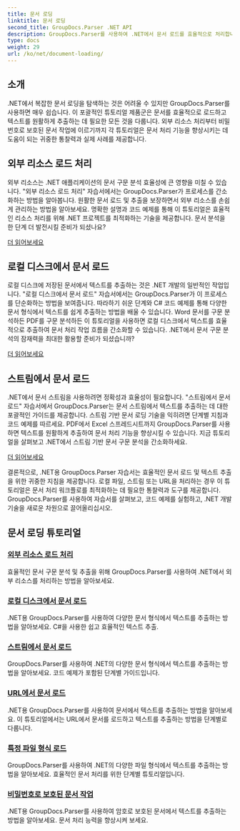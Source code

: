 ```yaml
---
title: 문서 로딩
linktitle: 문서 로딩
second_title: GroupDocs.Parser .NET API
description: GroupDocs.Parser를 사용하여 .NET에서 문서 로드를 효율적으로 처리합니다. 로컬 디스크, 스트림, URL 등에서 텍스트를 추출하는 방법을 알아보세요.
type: docs
weight: 29
url: /ko/net/document-loading/
---
```

## 소개

.NET에서 복잡한 문서 로딩을 탐색하는 것은 어려울 수 있지만 GroupDocs.Parser를 사용하면 매우 쉽습니다. 이 포괄적인 튜토리얼 제품군은 문서를 효율적으로 로드하고 텍스트를 원활하게 추출하는 데 필요한 모든 것을 다룹니다. 외부 리소스 처리부터 비밀번호로 보호된 문서 작업에 이르기까지 각 튜토리얼은 문서 처리 기능을 향상시키는 데 도움이 되는 귀중한 통찰력과 실제 사례를 제공합니다.

## 외부 리소스 로드 처리

외부 리소스는 .NET 애플리케이션의 문서 구문 분석 효율성에 큰 영향을 미칠 수 있습니다. "외부 리소스 로드 처리" 자습서에서는 GroupDocs.Parser가 프로세스를 간소화하는 방법을 알아봅니다. 원활한 문서 로드 및 추출을 보장하면서 외부 리소스를 손쉽게 관리하는 방법을 알아보세요. 명확한 설명과 코드 예제를 통해 이 튜토리얼은 효율적인 리소스 처리를 위해 .NET 프로젝트를 최적화하는 기술을 제공합니다. 문서 분석을 한 단계 더 발전시킬 준비가 되셨나요?

[더 읽어보세요](./handling-loading-of-external-resources/)

## 로컬 디스크에서 문서 로드

로컬 디스크에 저장된 문서에서 텍스트를 추출하는 것은 .NET 개발의 일반적인 작업입니다. "로컬 디스크에서 문서 로드" 자습서에서는 GroupDocs.Parser가 이 프로세스를 단순화하는 방법을 보여줍니다. 따라하기 쉬운 단계와 C# 코드 예제를 통해 다양한 문서 형식에서 텍스트를 쉽게 추출하는 방법을 배울 수 있습니다. Word 문서를 구문 분석하든 PDF를 구문 분석하든 이 튜토리얼을 사용하면 로컬 디스크에서 텍스트를 효율적으로 추출하여 문서 처리 작업 흐름을 간소화할 수 있습니다. .NET에서 문서 구문 분석의 잠재력을 최대한 활용할 준비가 되셨습니까?

[더 읽어보세요](./load-document-from-local-disk/)

## 스트림에서 문서 로드

.NET에서 문서 스트림을 사용하려면 정확성과 효율성이 필요합니다. "스트림에서 문서 로드" 자습서에서 GroupDocs.Parser는 문서 스트림에서 텍스트를 추출하는 데 대한 포괄적인 가이드를 제공합니다. 스트림 기반 문서 로딩 기술을 익히려면 단계별 지침과 코드 예제를 따르세요. PDF에서 Excel 스프레드시트까지 GroupDocs.Parser를 사용하면 텍스트를 원활하게 추출하여 문서 처리 기능을 향상시킬 수 있습니다. 지금 튜토리얼을 살펴보고 .NET에서 스트림 기반 문서 구문 분석을 간소화하세요.

[더 읽어보세요](./load-document-from-stream/)

결론적으로, .NET용 GroupDocs.Parser 자습서는 효율적인 문서 로드 및 텍스트 추출을 위한 귀중한 지침을 제공합니다. 로컬 파일, 스트림 또는 URL을 처리하는 경우 이 튜토리얼은 문서 처리 워크플로를 최적화하는 데 필요한 통찰력과 도구를 제공합니다. GroupDocs.Parser를 사용하여 자습서를 살펴보고, 코드 예제를 실험하고, .NET 개발 기술을 새로운 차원으로 끌어올리십시오.

## 문서 로딩 튜토리얼
### [외부 리소스 로드 처리](./handling-loading-of-external-resources/)
효율적인 문서 구문 분석 및 추출을 위해 GroupDocs.Parser를 사용하여 .NET에서 외부 리소스를 처리하는 방법을 알아보세요.
### [로컬 디스크에서 문서 로드](./load-document-from-local-disk/)
.NET용 GroupDocs.Parser를 사용하여 다양한 문서 형식에서 텍스트를 추출하는 방법을 알아보세요. C#을 사용한 쉽고 효율적인 텍스트 추출.
### [스트림에서 문서 로드](./load-document-from-stream/)
GroupDocs.Parser를 사용하여 .NET의 다양한 문서 형식에서 텍스트를 추출하는 방법을 알아보세요. 코드 예제가 포함된 단계별 가이드입니다.
### [URL에서 문서 로드](./load-document-from-url/)
.NET용 GroupDocs.Parser를 사용하여 문서에서 텍스트를 추출하는 방법을 알아보세요. 이 튜토리얼에서는 URL에서 문서를 로드하고 텍스트를 추출하는 방법을 단계별로 다룹니다.
### [특정 파일 형식 로드](./loading-specific-file-formats/)
GroupDocs.Parser를 사용하여 .NET의 다양한 파일 형식에서 텍스트를 추출하는 방법을 알아보세요. 효율적인 문서 처리를 위한 단계별 튜토리얼입니다.
### [비밀번호로 보호된 문서 작업](./working-with-password-protected-documents/)
.NET용 GroupDocs.Parser를 사용하여 암호로 보호된 문서에서 텍스트를 추출하는 방법을 알아보세요. 문서 처리 능력을 향상시켜 보세요.